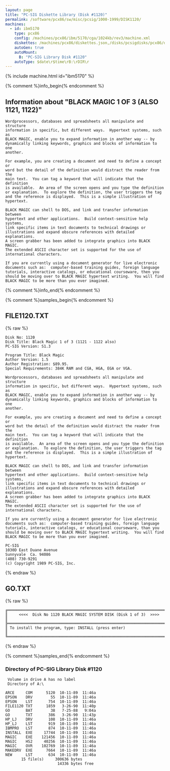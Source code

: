 ```yaml
---
layout: page
title: "PC-SIG Diskette Library (Disk #1120)"
permalink: /software/pcx86/sw/misc/pcsig/1000-1999/DISK1120/
machines:
  - id: ibm5170
    type: pcx86
    config: /machines/pcx86/ibm/5170/cga/1024kb/rev3/machine.xml
    diskettes: /machines/pcx86/diskettes.json,/disks/pcsigdisks/pcx86/diskettes.json
    autoGen: true
    autoMount:
      B: "PC-SIG Library Disk #1120"
    autoType: $date\r$time\rB:\rDIR\r
---
```


{% include machine.html id="ibm5170" %}

{% comment %}info_begin{% endcomment %}

## Information about "BLACK MAGIC 1 OF 3 (ALSO 1121, 1122)"

    Wordprocessors, databases and spreadsheets all manipulate and structure
    information in specific, but different ways.  Hypertext systems, such as
    BLACK MAGIC, enable you to expand information in another way -- by
    dynamically linking keywords, graphics and blocks of information to one
    another.
    
    For example, you are creating a document and need to define a concept or
    word but the detail of the definition would distract the reader from the
    main text.  You can tag a keyword that will indicate that the definition
    is available.  An area of the screen opens and you type the definition
    or explanation.  To explore the definition, the user triggers the tag
    and the reference is displayed.  This is a simple illustration of
    hypertext.
    
    BLACK MAGIC can shell to DOS, and link and transfer information between
    hypertext and other applications.  Build context-sensitive help systems,
    link specific items in text documents to technical drawings or
    illustrations and expand obscure references with detailed explanations.
    A screen grabber has been added to integrate graphics into BLACK MAGIC.
    The extended ASCII character set is supported for the use of
    international characters.
    
    If you are currently using a document generator for live electronic
    documents such as:  computer-based training guides, foreign language
    tutorials, interactive catalogs, or educational courseware, then you
    should be moving over to BLACK MAGIC hypertext writing.  You will find
    BLACK MAGIC to be more than you ever imagined.
{% comment %}info_end{% endcomment %}

{% comment %}samples_begin{% endcomment %}

## FILE1120.TXT

{% raw %}
```
Disk No: 1120
Disk Title: Black Magic 1 of 3 (1121 - 1122 also)
PC-SIG Version: S1.3

Program Title: Black Magic
Author Version: 1.5
Author Registration: $89.95.
Special Requirements: 384K RAM and CGA, HGA, EGA or VGA.

Wordprocessors, databases and spreadsheets all manipulate and structure
information in specific, but different ways.  Hypertext systems, such as
BLACK MAGIC, enable you to expand information in another way -- by
dynamically linking keywords, graphics and blocks of information to one
another.

For example, you are creating a document and need to define a concept or
word but the detail of the definition would distract the reader from the
main text.  You can tag a keyword that will indicate that the definition
is available.  An area of the screen opens and you type the definition
or explanation.  To explore the definition, the user triggers the tag
and the reference is displayed.  This is a simple illustration of
hypertext.

BLACK MAGIC can shell to DOS, and link and transfer information between
hypertext and other applications.  Build context-sensitive help systems,
link specific items in text documents to technical drawings or
illustrations and expand obscure references with detailed explanations.
A screen grabber has been added to integrate graphics into BLACK MAGIC.
The extended ASCII character set is supported for the use of
international characters.

If you are currently using a document generator for live electronic
documents such as:  computer-based training guides, foreign language
tutorials, interactive catalogs, or educational courseware, than you
should be moving over to BLACK MAGIC hypertext writing.  You will find
BLACK MAGIC to be more than you ever imagined.

PC-SIG
1030D East Duane Avenue
Sunnyvale  Ca. 94086
(408) 730-9291
(c) Copyright 1989 PC-SIG, Inc.
```
{% endraw %}

## GO.TXT

{% raw %}
```
╔═════════════════════════════════════════════════════════════════════════╗
║     <<<<  Disk No 1120 BLACK MAGIC SYSTEM DISK (Disk 1 of 3)  >>>>      ║
╠═════════════════════════════════════════════════════════════════════════╣
║ To install the program, type: INSTALL (press enter)                     ║
╚═════════════════════════════════════════════════════════════════════════╝
```
{% endraw %}

{% comment %}samples_end{% endcomment %}

### Directory of PC-SIG Library Disk #1120

     Volume in drive A has no label
     Directory of A:\

    ARCE     COM      5120  10-11-89  11:46a
    EPSON    DRV        55  10-11-89  11:46a
    EPSON    LST       754  10-11-89  11:46a
    FILE1120 TXT      1859   3-26-90  11:40p
    GO       BAT        38   7-25-88   9:04a
    GO       TXT       386   3-26-90  11:43p
    HP_LJ    DRV       108  10-11-89  11:46a
    HP_LJ    LST       919  10-11-89  11:46a
    IBMPRO   LST       874  10-11-89  11:46a
    INSTALL  EXE     17744  10-11-89  11:46a
    MAGIC    EXE    121456  10-11-89  11:46a
    MAGIC    HS2     40256  10-11-89  11:46a
    MAGIC    OVR    102769  10-11-89  11:46a
    MAKEDRV  EXE      7664  10-11-89  11:46a
    NEW      LST       634  10-11-89  11:46a
           15 file(s)     300636 bytes
                           14336 bytes free
